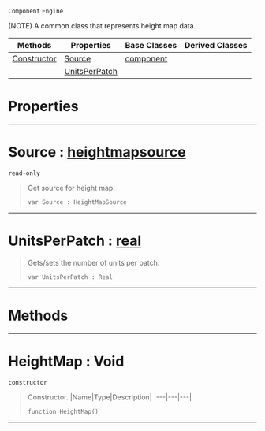  `Component` `Engine`



(NOTE) A common class that represents height map data.

|Methods|Properties|Base Classes|Derived Classes|
|---|---|---|---|
|[ Constructor](https://github.com/zeroengineteam/ZeroDocs/blob/master/code_reference/class_reference/heightmap.markdown#heightmap-void)|[ Source](https://github.com/zeroengineteam/ZeroDocs/blob/master/code_reference/class_reference/heightmap.markdown#source-zero-engine-docum)|[component](https://github.com/zeroengineteam/ZeroDocs/blob/master/code_reference/class_reference/component.markdown)| |
| |[ UnitsPerPatch](https://github.com/zeroengineteam/ZeroDocs/blob/master/code_reference/class_reference/heightmap.markdown#unitsperpatch-zero-engin)| | |


 #  Properties


---  
 #  Source : [heightmapsource](https://github.com/zeroengineteam/ZeroDocs/blob/master/code_reference/class_reference/heightmapsource.markdown)

 `read-only`

> Get source for height map.
> ``` lang=cpp, name=Zilch
> var Source : HeightMapSource


---  
 #  UnitsPerPatch : [real](https://github.com/zeroengineteam/ZeroDocs/blob/master/code_reference/zilch_base_types/real.markdown)

> Gets/sets the number of units per patch.
> ``` lang=cpp, name=Zilch
> var UnitsPerPatch : Real


---  
 #  Methods


---  
 #  HeightMap : Void

 `constructor`

> Constructor.
> |Name|Type|Description|
> |---|---|---|
> ``` lang=cpp, name=Zilch
> function HeightMap()
> ``` 


---  
 

 